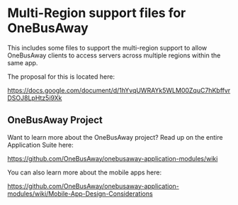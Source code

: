 # Multi-Region support files for OneBusAway

This includes some files to support the multi-region support to allow OneBusAway clients 
to access servers across multiple regions within the same app.

The proposal for this is located here:

https://docs.google.com/document/d/1hYvqUWRAYk5WLM00ZquC7hKbffvrDSOJ8LpHtz5i9Xk

## OneBusAway Project

Want to learn more about the OneBusAway project? Read up on the entire Application Suite here:

https://github.com/OneBusAway/onebusaway-application-modules/wiki

You can also learn more about the mobile apps here:

https://github.com/OneBusAway/onebusaway-application-modules/wiki/Mobile-App-Design-Considerations

